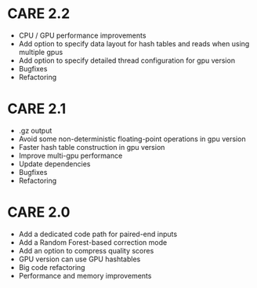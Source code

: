 
# CARE 2.2
* CPU / GPU performance improvements
* Add option to specify data layout for hash tables and reads when using multiple gpus
* Add option to specify detailed thread configuration for gpu version
* Bugfixes
* Refactoring
# CARE 2.1
* .gz output
* Avoid some non-deterministic floating-point operations in gpu version
* Faster hash table construction in gpu version
* Improve multi-gpu performance
* Update dependencies
* Bugfixes
* Refactoring
# CARE 2.0
* Add a dedicated code path for paired-end inputs
* Add a Random Forest-based correction mode
* Add an option to compress quality scores
* GPU version can use GPU hashtables
* Big code refactoring
* Performance and memory improvements
